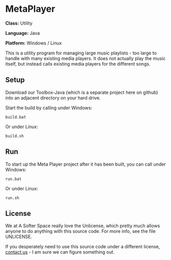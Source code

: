 # MetaPlayer

**Class:** Utility

**Language:** Java

**Platform:** Windows / Linux

This is a utility program for managing large music playlists - too large to handle with many existing media players. It does not actually play the music itself, but instead calls existing media players for the different songs.

## Setup

Download our Toolbox-Java (which is a separate project here on github) into an adjacent directory on your hard drive.

Start the build by calling under Windows:

```
build.bat
```

Or under Linux:

```
build.sh
```

## Run

To start up the Meta Player project after it has been built, you can call under Windows:

```
run.bat
```

Or under Linux:

```
run.sh
```

## License

We at A Softer Space really love the Unlicense, which pretty much allows anyone to do anything with this source code.
For more info, see the file UNLICENSE.

If you desperately need to use this source code under a different license, [contact us](mailto:moya@asofterspace.com) - I am sure we can figure something out.
